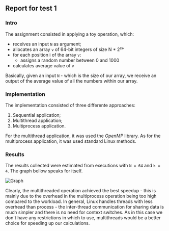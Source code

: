 ## Report for test 1
### Intro
The assignment consisted in applying a toy operation, which:

* receives an input ```N``` as argument;
* allocates an array ```v``` of 64-bit integers of size N * 2²°
* for each position i of the array ```v```:
     + assigns a random number between 0 and 1000
* calculates average value of ```v```

Basically, given an input ```N``` - which is the size of our array, we receive an output of the average value of all the numbers within our array.

### Implementation
The implementation consisted of three differente approaches:
1. Sequential application;
1. Multithread application;
1. Multiprocess application.

For the multithread application, it was used the _OpenMP_ library. As for the multiprocess application, it was used standard Linux methods.

### Results
The results collected were estimated from executions with ```N = 64``` and ```k = 4```. The graph bellow speaks for itself.

![Graph](/results/graph.png)

Clearly, the multithreaded operation achieved the best speedup - this is mainly due to the overhead in the multiprocess operation being too high compared to the workload. In general, Linux handles threads with less overhead than process - the inter-thread communication for sharing data is much simpler and there is no need for context switches. As in this case we don't have any restrictions in which to use, multithreads would be a better choice for speeding up our calculations.